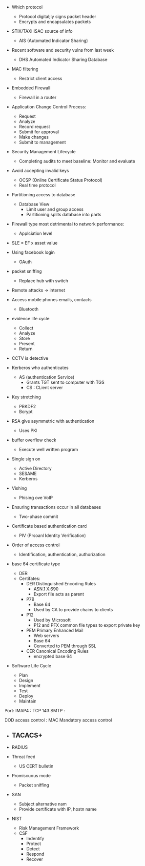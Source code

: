- Which protocol
	- Protocol digital;ly signs packet header
	- Encrypts and encapsulates packets

- STIX/TAXI ISAC source of info
	- AIS (Automated Indicator Sharing)

- Recent software and security vulns from last week
	- DHS Automated Indicator Sharing Database

- MAC filtering
	- Restrict client access

- Embedded Firewall
	- Firewall in a router

- Application Change Control Process:
	- Request
	- Analyze
	- Record request
	- Submit for approval
	- Make changes
	- Submit to management

- Security Management Lifecycle
	- Completing audits to meet baseline: Monitor and evaluate

- Avoid accepting invalid keys
	- OCSP (Online Certificate Status Protocol)
	- Real time protocol

- Partitioning access to database
	- Database View
		- Limit user and group access
		- Partitioning splits database into parts

- Firewall type most detrimental to network performance:
	- Applciation level

- SLE = EF x asset value

- Using facebook login
	- OAuth

- packet sniffing
	- Replace hub with switch

- Remote attacks -> internet

- Access mobile phones emails, contacts
	- Bluetooth

- evidence life cycle
	- Collect
	- Analyze
	- Store
	- Present
	- Return

- CCTV is detective

- Kerberos who authenticates
	- AS (authentication Service)
		- Grants TGT sent to computer with TGS
		- CS : CLient server

- Key stretching
	- PBKDF2
	- Bcrypt


- RSA give asymmetric with authentication
	- Uses PKI

- buffer overflow check
	- Execute well written program

- Single sign on
	- Active Directory
	- SESAME
	- Kerberos

- Vishing
	- Phising ove VoIP

- Ensuring transactions occur in all databases
	- Two-phase commit

- Certificate based authentication card
	- PIV (Prsoanl Identity Verification)

- Order of access control
	- Identification, authentication, authorization


- base 64 certificate type
	- DER
	- Certifates:
		- DER Distinguished Encoding Rules
			- ASN.1 X.690
			- Export file acts as parent
		- P7B
			- Base 64
			- Used by CA to provide chains to clients
		- P12
			- Used by Microsoft
			- P12 and PFX common file types to export private key
		- PEM Primary Enhanced Mail
			- Web servers
			- Base 64
			- Converted to PEM through SSL
		- CER Canonical Encoding Rules
			- encrypted base 64


- Software Life Cycle
	- Plan
	- Design
	- Implement
	- Test
	- Deploy
	- Maintain

Port:
	IMAP4 : TCP 143
	SMTP : 

DOD access control : MAC Mandatory access control

- TACACS+ 
	- 
- RADIUS

- Threat feed
	- US CERT bulletin

- Promiscuous mode
	- Packet sniffing

- SAN
	- Subject alternative nam
	- Provide certificate with  IP, hostn name

- NIST
	- Risk Management Framework
	- CSF
		- Indentify
		- Protect
		- Detect
		- Respond
		- Recover